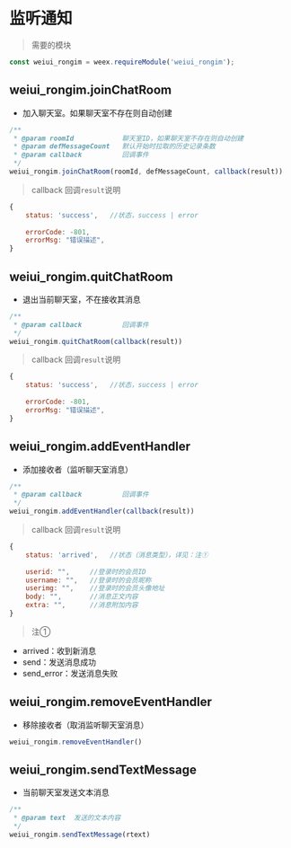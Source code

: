 # 监听通知

> 需要的模块

```js
const weiui_rongim = weex.requireModule('weiui_rongim');
```

## weiui_rongim.joinChatRoom

* 加入聊天室。如果聊天室不存在则自动创建

```js
/**
 * @param roomId            聊天室ID，如果聊天室不存在则自动创建
 * @param defMessageCount   默认开始时拉取的历史记录条数
 * @param callback          回调事件
 */
weiui_rongim.joinChatRoom(roomId, defMessageCount, callback(result))
``` 

> callback 回调`result`说明

```js
{
    status: 'success',   //状态，success | error
    
    errorCode: -801,
    errorMsg: "错误描述",
}
```

## weiui_rongim.quitChatRoom

* 退出当前聊天室，不在接收其消息

```js
/**
 * @param callback          回调事件
 */
weiui_rongim.quitChatRoom(callback(result))
``` 

> callback 回调`result`说明

```js
{
    status: 'success',   //状态，success | error
    
    errorCode: -801,
    errorMsg: "错误描述",
}
```

## weiui_rongim.addEventHandler

* 添加接收者（监听聊天室消息）

```js
/**
 * @param callback          回调事件
 */
weiui_rongim.addEventHandler(callback(result))
``` 

> callback 回调`result`说明

```js
{
    status: 'arrived',   //状态（消息类型），详见：注①
    
    userid: "",     //登录时的会员ID
    username: "",   //登录时的会员昵称
    userimg: "",    //登录时的会员头像地址
    body: "",       //消息正文内容
    extra: "",      //消息附加内容
}
```

> 注①

* arrived：收到新消息
* send：发送消息成功
* send_error：发送消息失败


## weiui_rongim.removeEventHandler

* 移除接收者（取消监听聊天室消息）

```js
weiui_rongim.removeEventHandler()
``` 

## weiui_rongim.sendTextMessage

* 当前聊天室发送文本消息

```js
/**
 * @param text  发送的文本内容
 */
weiui_rongim.sendTextMessage(rtext)
``` 
